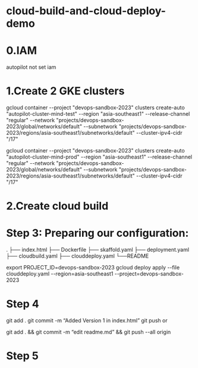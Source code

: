 # cloud-build-and-cloud-deploy-demo

# 0.IAM
autopilot not set iam



# 1.Create 2 GKE clusters
gcloud container --project "devops-sandbox-2023" clusters create-auto "autopilot-cluster-mind-test" --region "asia-southeast1" --release-channel "regular" --network "projects/devops-sandbox-2023/global/networks/default" --subnetwork "projects/devops-sandbox-2023/regions/asia-southeast1/subnetworks/default" --cluster-ipv4-cidr "/17"

gcloud container --project "devops-sandbox-2023" clusters create-auto "autopilot-cluster-mind-prod" --region "asia-southeast1" --release-channel "regular" --network "projects/devops-sandbox-2023/global/networks/default" --subnetwork "projects/devops-sandbox-2023/regions/asia-southeast1/subnetworks/default" --cluster-ipv4-cidr "/17"

# 2.Create cloud build




# Step 3: Preparing our configuration:

.
├── index.html
├── Dockerfile
├── skaffold.yaml
├── deployment.yaml
├── cloudbuild.yaml
├── clouddeploy.yaml
└──README

export PROJECT_ID=devops-sandbox-2023
gcloud deploy apply --file clouddeploy.yaml --region=asia-southeast1 --project=devops-sandbox-2023

# Step 4

git add .
git commit -m “Added Version 1 in index.html”
git push
 or 

 git add . && git commit -m “edit readme.md” && git push --all origin
# Step 5